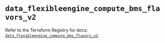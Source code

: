 # `data_flexibleengine_compute_bms_flavors_v2`

Refer to the Terraform Registry for docs: [`data_flexibleengine_compute_bms_flavors_v2`](https://registry.terraform.io/providers/flexibleenginecloud/flexibleengine/1.46.0/docs/data-sources/compute_bms_flavors_v2).
